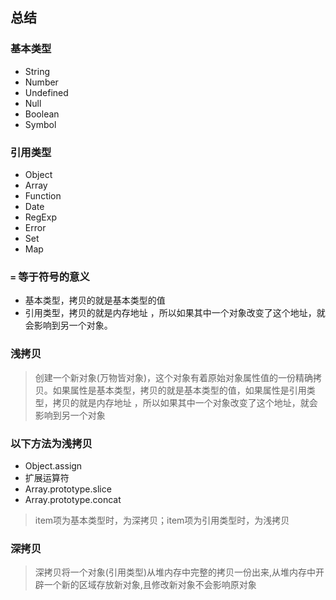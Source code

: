 ## 总结

### 基本类型
- String
- Number
- Undefined
- Null
- Boolean
- Symbol

### 引用类型
- Object
- Array
- Function
- Date
- RegExp
- Error
- Set
- Map

### `=` 等于符号的意义
- 基本类型，拷贝的就是基本类型的值
- 引用类型，拷贝的就是内存地址 ，所以如果其中一个对象改变了这个地址，就会影响到另一个对象。

### 浅拷贝
> 创建一个新对象(万物皆对象)，这个对象有着原始对象属性值的一份精确拷贝。如果属性是基本类型，拷贝的就是基本类型的值，如果属性是引用类型，拷贝的就是内存地址 ，所以如果其中一个对象改变了这个地址，就会影响到另一个对象

### 以下方法为浅拷贝
- Object.assign
- 扩展运算符
- Array.prototype.slice
- Array.prototype.concat
> item项为基本类型时，为深拷贝；item项为引用类型时，为浅拷贝

### 深拷贝
> 深拷贝将一个对象(引用类型)从堆内存中完整的拷贝一份出来,从堆内存中开辟一个新的区域存放新对象,且修改新对象不会影响原对象